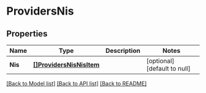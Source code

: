 # ProvidersNis

## Properties
Name | Type | Description | Notes
------------ | ------------- | ------------- | -------------
**Nis** | [**[]ProvidersNisNisItem**](ProvidersNisNisItem.md) |  | [optional] [default to null]

[[Back to Model list]](../README.md#documentation-for-models) [[Back to API list]](../README.md#documentation-for-api-endpoints) [[Back to README]](../README.md)


